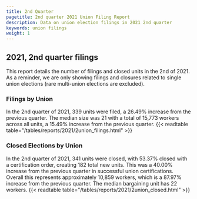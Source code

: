 ```yaml
---
title: 2nd Quarter 
pagetitle: 2nd quarter 2021 Union Filing Report
description: Data on union election filings in 2021 2nd quarter 
keywords: union filings
weight: 1
---
```


## 2021, 2nd quarter filings

This report details the number of filings and closed units in the 2nd of 2021. As a reminder, we are only showing filings and closures related to single union elections (rare multi-union elections are excluded).

### Filings by Union
In the 2nd quarter of 2021, 339 units were filed, a 26.49% increase from the previous quarter. The median size was 21 with a total of 15,773 workers across all units, a 15.49% increase from the previous quarter.
{{< readtable table="/tables/reports/2021/2union_filings.html" >}}

### Closed Elections by Union
In the 2nd quarter of 2021, 341 units were closed, with 53.37% closed with a certification order, creating 182 total new units. This was a 40.00% increase from the previous quarter in successful union certifications. Overall this represents approximately 10,859 workers, which is a 87.97% increase from the previous quarter. The median bargaining unit has 22 workers.
{{< readtable table="/tables/reports/2021/2union_closed.html" >}}
